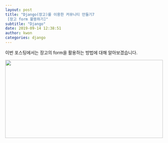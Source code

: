 ```yaml
---
layout: post
title: "Django(장고)를 이용한 커뮤니티 만들기7
 [장고 form 활용하기]"
subtitle: "Django"
date: 2019-09-14 12:38:51
author: kwon
categories: django
---
```

이번 포스팅에서는 장고의 form을 활용하는 방법에 대해 알아보겠습니다.


<div style="width: 100%; height: 250px;">
    <img src="https://kyu9341.github.io/assets/django22.png" style="width: 100%
    ; height: 250px;">
</div>
